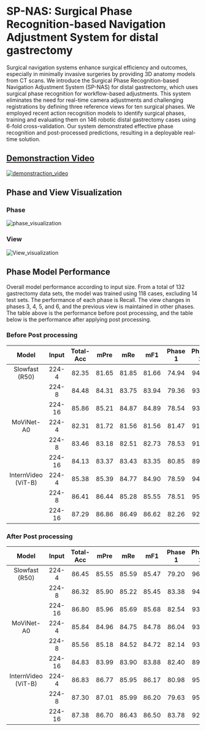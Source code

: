 # SP-NAS: Surgical Phase Recognition-based Navigation Adjustment System for distal gastrectomy

Surgical navigation systems enhance surgical efficiency and outcomes, especially in minimally invasive surgeries by providing 3D anatomy models from CT scans. We introduce the Surgical Phase Recognition-based Navigation Adjustment System (SP-NAS) for distal gastrectomy, which uses surgical phase recognition for workflow-based adjustments. This system eliminates the need for real-time camera adjustments and challenging registrations by defining three reference views for ten surgical phases. We employed recent action recognition models to identify surgical phases, training and evaluating them on 146 robotic distal gastrectomy cases using 6-fold cross-validation. Our system demonstrated effective phase recognition and post-processed predictions, resulting in a deployable real-time solution.

## [Demonstraction Video](https://youtu.be/-5XcyDxla4g?si=HiImo0sJx8Ds8-Y3)
[![demonstraction_video](https://github.com/spnas2024/spnas2024.github.io/assets/173689526/f6eb9a03-e8ac-4066-9e51-02350d654080)](https://youtu.be/-5XcyDxla4g?si=HiImo0sJx8Ds8-Y3)

## Phase and View Visualization
### Phase
![phase_visualization](https://github.com/spnas2024/spnas2024.github.io/assets/173689526/72928e97-bdd4-4648-a05e-8efb659ba08e)

### View
![View_visualization](https://github.com/spnas2024/spnas2024.github.io/assets/173689526/63b3e476-b995-4818-b958-6c47d411a313)

## Phase Model Performance
Overall model performance according to input size. From a total of 132 gastrectomy data sets, the model was trained using 118 cases, excluding 14 test sets.
The performance of each phase is Recall. The view changes in phases 3, 4, 5, and 6, and the previous view is maintained in other phases. The table above is the performance before post processing, and the table below is the performance after applying post processing.
### Before Post processing
|      **Model**      | **Input** | **Total-Acc** | **mPre** | **mRe** | **mF1** | **Phase 1** | **Phase 2** | **Phase 3** | **Phase 4** | **Phase 5** | **Phase 6** | **Phase 7** | **Phase 8** | **Phase 9** | **Phase 10** |
|:-------------------:|:---------:|:-------------:|:--------:|:-------:|:-------:|:-----------:|:-----------:|:-----------:|:-----------:|:-----------:|:-----------:|:-----------:|:-----------:|:-----------:|:------------:|
|    Slowfast (R50)   |   224-4   |     82.35     |   81.65  |  81.85  |  81.66  |    74.94    |    94.43    |  **85.86**  |  **82.13**  |  **83.57**  |  **85.08**  |    80.68    |    65.84    |    86.41    |     79.55    |
|                     |   224-8   |     84.48     |   84.31  |  83.75  |  83.94  |    79.36    |    93.36    |  **88.84**  |  **83.60**  |  **84.21**  |  **86.41**  |    82.40    |    66.64    |    89.34    |     83.37    |
|                     |   224-16  |     85.86     |   85.21  |  84.87  |  84.89  |    78.54    |    93.67    |  **88.85**  |  **84.92**  |  **87.03**  |  **91.22**  |    81.37    |    65.27    |    89.89    |     87.93    |
|      MoViNet-A0     |   224-4   |     82.31     |   81.72  |  81.56  |  81.56  |    81.47    |    91.00    |  **88.03**  |  **77.74**  |  **82.26**  |  **84.74**  |    77.08    |    66.74    |    86.91    |     79.63    |
|                     |   224-8   |     83.46     |   83.18  |  82.51  |  82.73  |    78.53    |    91.10    |  **87.08**  |  **82.04**  |  **84.80**  |  **88.54**  |    77.17    |    66.62    |    84.45    |     84.79    |
|                     |   224-16  |     84.13     |   83.37  |  83.43  |  83.35  |    80.85    |    89.67    |  **87.51**  |  **78.00**  |  **87.54**  |  **89.24**  |    77.62    |    70.54    |    88.98    |     84.31    |
| InternVideo (ViT-B) |   224-4   |     85.38     |   85.39  |  84.77  |  84.90  |    78.59    |    94.81    |  **87.10**  |  **84.50**  |  **86.29**  |  **88.89**  |    82.70    |    66.93    |    90.68    |     87.20    |
|                     |   224-8   |     86.41     |   86.44  |  85.28  |  85.55  |    78.51    |    95.41    |  **88.03**  |  **85.44**  |  **88.39**  |  **92.28**  |    83.43    |    61.49    |    89.42    |     90.45    |
|                     |   224-16  |     87.29     |   86.86  |  86.49  |  86.62  |    82.26    |    92.92    |  **89.23**  |  **83.10**  |  **90.35**  |  **92.97**  |    83.02    |    70.43    |    91.86    |     88.77    |

### After Post processing
|      **Model**      | **Input** | **Total-Acc** | **mPre** | **mRe** | **mF1** | **Phase 1** | **Phase 2** |  Phase 3  |  Phase 4  |  Phase 5  |  Phase 6  | **Phase 7** | **Phase 8** | **Phase 9** | **Phase 10** |
|:-------------------:|:---------:|:-------------:|:--------:|:-------:|:-------:|:-----------:|:-----------:|:---------:|:---------:|:---------:|:---------:|:-----------:|:-----------:|:-----------:|:------------:|
|    Slowfast (R50)   |   224-4   |     86.45     |   85.55  |  85.59  |  85.47  |    79.20    |    96.78    | **88.49** | **89.78** | **89.63** | **92.76** |    82.68    |    64.17    |    87.57    |     84.78    |
|                     |   224-8   |     86.32     |   85.90  |  85.22  |  85.45  |    83.38    |    94.32    | **90.44** | **86.29** | **85.61** | **90.01** |    82.78    |    63.69    |    89.26    |     86.43    |
|                     |   224-16  |     86.80     |   85.96  |  85.69  |  85.68  |    82.54    |    93.65    | **88.49** | **86.89** | **88.64** | **92.85** |    81.22    |    63.41    |    88.85    |     90.35    |
|      MoViNet-A0     |   224-4   |     85.84     |   84.96  |  84.75  |  84.78  |    86.04    |    93.00    | **90.43** | **82.09** | **85.90** | **91.60** |    79.74    |    66.97    |    88.30    |     83.47    |
|                     |   224-8   |     85.56     |   85.18  |  84.52  |  84.72  |    82.14    |    93.10    | **87.96** | **85.31** | **86.18** | **91.72** |    78.74    |    66.34    |    85.89    |     87.85    |
|                     |   224-16  |     84.83     |   83.99  |  83.90  |  83.88  |    82.40    |    89.29    | **88.01** | **79.42** | **88.24** | **90.91** |    76.65    |    68.16    |    89.00    |     86.90    |
| InternVideo (ViT-B) |   224-4   |     86.83     |   86.77  |  85.95  |  86.17  |    80.98    |    95.93    | **87.53** | **84.41** | **88.14** | **93.96** |    81.97    |    66.57    |    90.34    |     89.69    |
|                     |   224-8   |     87.30     |   87.01  |  85.99  |  86.20  |    79.63    |    95.01    | **88.60** | **89.64** | **88.19** | **94.26** |    83.02    |    60.15    |    89.00    |     92.37    |
|                     |   224-16  |     87.38     |   86.70  |  86.43  |  86.50  |    83.78    |    92.78    | **88.10** | **84.51** | **90.79** | **94.14** |    82.87    |    68.04    |    89.27    |     90.00    |
